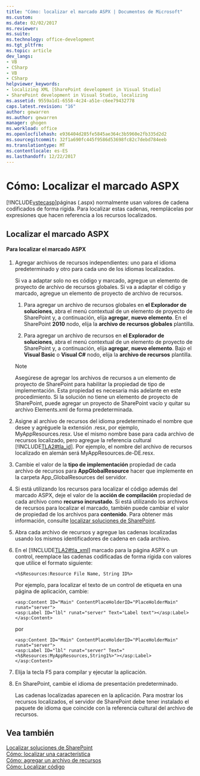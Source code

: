 ```yaml
---
title: "Cómo: localizar el marcado ASPX | Documentos de Microsoft"
ms.custom: 
ms.date: 02/02/2017
ms.reviewer: 
ms.suite: 
ms.technology: office-development
ms.tgt_pltfrm: 
ms.topic: article
dev_langs:
- VB
- CSharp
- VB
- CSharp
helpviewer_keywords:
- localizing XML [SharePoint development in Visual Studio]
- SharePoint development in Visual Studio, localizing
ms.assetid: 9559a1d1-6558-4c24-a51e-c6ee79432778
caps.latest.revision: "16"
author: gewarren
ms.author: gewarren
manager: ghogen
ms.workload: office
ms.openlocfilehash: e936404d285fe5845ae364c3b5960e2fb335d2d2
ms.sourcegitcommit: 32f1a690fc445f9586d53698fc82c7debd784eeb
ms.translationtype: MT
ms.contentlocale: es-ES
ms.lasthandoff: 12/22/2017
---
```

# <a name="how-to-localize-aspx-markup"></a>Cómo: Localizar el marcado ASPX
  [!INCLUDE[vstecasp](../sharepoint/includes/vstecasp-md.md)]páginas (.aspx) normalmente usan valores de cadena codificados de forma rígida. Para localizar estas cadenas, reemplácelas por expresiones que hacen referencia a los recursos localizados.  
  
## <a name="localizing-aspx-markup"></a>Localizar el marcado ASPX  
  
#### <a name="to-localize-aspx-markup"></a>Para localizar el marcado ASPX  
  
1.  Agregar archivos de recursos independientes: uno para el idioma predeterminado y otro para cada uno de los idiomas localizados.  
  
     Si va a adaptar solo no es código y marcado, agregue un elemento de proyecto de archivo de recursos globales. Si va a adaptar el código y marcado, agregue un elemento de proyecto de archivo de recursos.  
  
    1.  Para agregar un archivo de recursos globales en **el Explorador de soluciones**, abra el menú contextual de un elemento de proyecto de SharePoint y, a continuación, elija **agregar**, **nuevo elemento**. En el SharePoint **2010** nodo, elija la **archivo de recursos globales** plantilla.  
  
    2.  Para agregar un archivo de recursos en **el Explorador de soluciones**, abra el menú contextual de un elemento de proyecto de SharePoint y, a continuación, elija **agregar**, **nuevo elemento**. Bajo el **Visual Basic** o **Visual C#** nodo, elija la **archivo de recursos** plantilla.  
  
    > [!NOTE]  
    >  Asegúrese de agregar los archivos de recursos a un elemento de proyecto de SharePoint para habilitar la propiedad de tipo de implementación. Esta propiedad es necesaria más adelante en este procedimiento. Si la solución no tiene un elemento de proyecto de SharePoint, puede agregar un proyecto de SharePoint vacío y quitar su archivo Elements.xml de forma predeterminada.  
  
2.  Asigne al archivo de recursos del idioma predeterminado el nombre que desee y agréguele la extensión .resx, por ejemplo, MyAppResources.resx. Use el mismo nombre base para cada archivo de recursos localizado, pero agregue la referencia cultural [!INCLUDE[TLA2#tla_id](../sharepoint/includes/tla2sharptla-id-md.md)]. Por ejemplo, el nombre del archivo de recursos localizado en alemán será MyAppResources.de-DE.resx.  
  
3.  Cambie el valor de la **tipo de implementación** propiedad de cada archivo de recursos para **AppGlobalResource** hacer que implemente en la carpeta App_GlobalResources del servidor.  
  
4.  Si está utilizando los recursos para localizar el código además del marcado ASPX, deje el valor de la **acción de compilación** propiedad de cada archivo como **recurso incrustado**. Si está utilizando los archivos de recursos para localizar el marcado, también puede cambiar el valor de propiedad de los archivos para **contenido**. Para obtener más información, consulte [localizar soluciones de SharePoint](../sharepoint/localizing-sharepoint-solutions.md).  
  
5.  Abra cada archivo de recursos y agregue las cadenas localizadas usando los mismos identificadores de cadena en cada archivo.  
  
6.  En el [!INCLUDE[TLA2#tla_xml](../sharepoint/includes/tla2sharptla-xml-md.md)] marcado para la página ASPX o un control, reemplace las cadenas codificadas de forma rígida con valores que utilice el formato siguiente:  
  
    ```  
    <%$Resources:Resource File Name, String ID%>  
    ```  
  
     Por ejemplo, para localizar el texto de un control de etiqueta en una página de aplicación, cambie:  
  
    ```  
    <asp:Content ID="Main" ContentPlaceHolderID="PlaceHolderMain" runat="server">  
    <asp:Label ID="lbl" runat="server" Text="Label text"></asp:Label>  
    </asp:Content>  
    ```  
  
     por  
  
    ```  
    <asp:Content ID="Main" ContentPlaceHolderID="PlaceHolderMain" runat="server">  
    <asp:Label ID="lbl" runat="server" Text="<%$Resources:MyAppResources,String1%>"></asp:Label>  
    </asp:Content>  
    ```  
  
7.  Elija la tecla F5 para compilar y ejecutar la aplicación.  
  
8.  En SharePoint, cambie el idioma de presentación predeterminado.  
  
     Las cadenas localizadas aparecen en la aplicación. Para mostrar los recursos localizados, el servidor de SharePoint debe tener instalado el paquete de idioma que coincide con la referencia cultural del archivo de recursos.  
  
## <a name="see-also"></a>Vea también  
 [Localizar soluciones de SharePoint](../sharepoint/localizing-sharepoint-solutions.md)   
 [Cómo: localizar una característica](../sharepoint/how-to-localize-a-feature.md)   
 [Cómo: agregar un archivo de recursos](../sharepoint/how-to-add-a-resource-file.md)   
 [Cómo: Localizar código](../sharepoint/how-to-localize-code.md)  
  
  